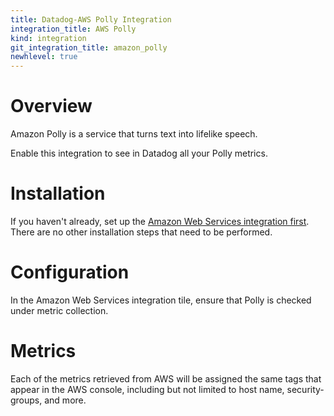 ```yaml
---
title: Datadog-AWS Polly Integration
integration_title: AWS Polly
kind: integration
git_integration_title: amazon_polly
newhlevel: true
---
```


# Overview

Amazon Polly is a service that turns text into lifelike speech.

Enable this integration to see in Datadog all your Polly metrics.

# Installation

If you haven't already, set up the [Amazon Web Services integration first](/integrations/aws). There are no other installation steps that need to be performed.

# Configuration

In the Amazon Web Services integration tile, ensure that Polly is checked under metric collection.

# Metrics



Each of the metrics retrieved from AWS will be assigned the same tags that appear in the AWS console, including but not limited to host name, security-groups, and more.
